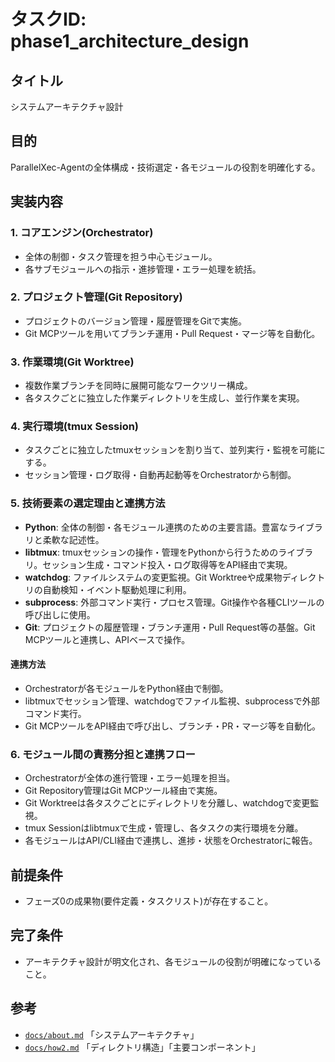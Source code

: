 # タスクID: phase1_architecture_design

## タイトル
システムアーキテクチャ設計

## 目的
ParallelXec-Agentの全体構成・技術選定・各モジュールの役割を明確化する。

## 実装内容

### 1. コアエンジン(Orchestrator)
- 全体の制御・タスク管理を担う中心モジュール。
- 各サブモジュールへの指示・進捗管理・エラー処理を統括。

### 2. プロジェクト管理(Git Repository)
- プロジェクトのバージョン管理・履歴管理をGitで実施。
- Git MCPツールを用いてブランチ運用・Pull Request・マージ等を自動化。

### 3. 作業環境(Git Worktree)
- 複数作業ブランチを同時に展開可能なワークツリー構成。
- 各タスクごとに独立した作業ディレクトリを生成し、並行作業を実現。

### 4. 実行環境(tmux Session)
- タスクごとに独立したtmuxセッションを割り当て、並列実行・監視を可能にする。
- セッション管理・ログ取得・自動再起動等をOrchestratorから制御。

### 5. 技術要素の選定理由と連携方法
- **Python**: 全体の制御・各モジュール連携のための主要言語。豊富なライブラリと柔軟な記述性。
- **libtmux**: tmuxセッションの操作・管理をPythonから行うためのライブラリ。セッション生成・コマンド投入・ログ取得等をAPI経由で実現。
- **watchdog**: ファイルシステムの変更監視。Git Worktreeや成果物ディレクトリの自動検知・イベント駆動処理に利用。
- **subprocess**: 外部コマンド実行・プロセス管理。Git操作や各種CLIツールの呼び出しに使用。
- **Git**: プロジェクトの履歴管理・ブランチ運用・Pull Request等の基盤。Git MCPツールと連携し、APIベースで操作。

#### 連携方法
- Orchestratorが各モジュールをPython経由で制御。
- libtmuxでセッション管理、watchdogでファイル監視、subprocessで外部コマンド実行。
- Git MCPツールをAPI経由で呼び出し、ブランチ・PR・マージ等を自動化。

### 6. モジュール間の責務分担と連携フロー
- Orchestratorが全体の進行管理・エラー処理を担当。
- Git Repository管理はGit MCPツール経由で実施。
- Git Worktreeは各タスクごとにディレクトリを分離し、watchdogで変更監視。
- tmux Sessionはlibtmuxで生成・管理し、各タスクの実行環境を分離。
- 各モジュールはAPI/CLI経由で連携し、進捗・状態をOrchestratorに報告。

## 前提条件
- フェーズ0の成果物(要件定義・タスクリスト)が存在すること。

## 完了条件
- アーキテクチャ設計が明文化され、各モジュールの役割が明確になっていること。

## 参考
- [`docs/about.md`](docs/about.md:1) 「システムアーキテクチャ」
- [`docs/how2.md`](docs/how2.md:1) 「ディレクトリ構造」「主要コンポーネント」